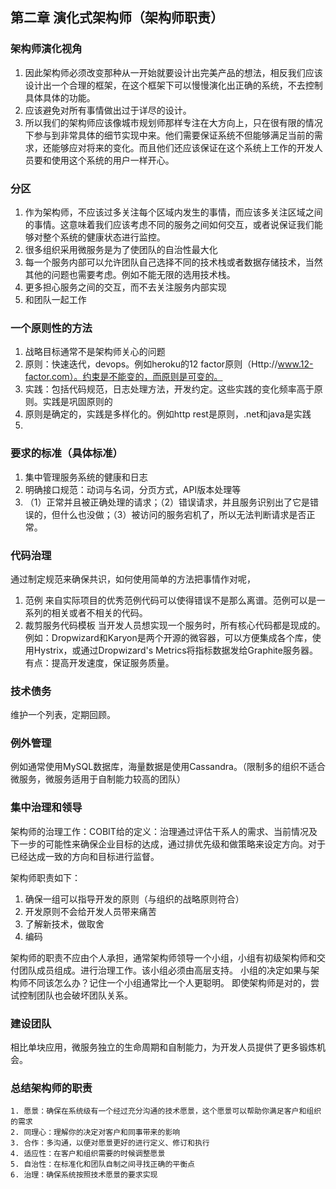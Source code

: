 ## 第二章 演化式架构师（架构师职责）

### 架构师演化视角
1. 因此架构师必须改变那种从一开始就要设计出完美产品的想法，相反我们应该设计出一个合理的框架，在这个框架下可以慢慢演化出正确的系统，不去控制具体具体的功能。
2. 应该避免对所有事情做出过于详尽的设计。
3. 所以我们的架构师应该像城市规划师那样专注在大方向上，只在很有限的情况下参与到非常具体的细节实现中来。他们需要保证系统不但能够满足当前的需求，还能够应对将来的变化。而且他们还应该保证在这个系统上工作的开发人员要和使用这个系统的用户一样开心。

### 分区
1. 作为架构师，不应该过多关注每个区域内发生的事情，而应该多关注区域之间的事情。这意味着我们应该考虑不同的服务之间如何交互，或者说保证我们能够对整个系统的健康状态进行监控。
2. 很多组织采用微服务是为了使团队的自治性最大化
3. 每一个服务内部可以允许团队自己选择不同的技术栈或者数据存储技术，当然其他的问题也需要考虑。例如不能无限的选用技术栈。
4. 更多担心服务之间的交互，而不去关注服务内部实现
5. 和团队一起工作

### 一个原则性的方法
1. 战略目标通常不是架构师关心的问题
2. 原则：快速迭代，devops。例如heroku的12 factor原则（Http://www.12-factor.com）。约束是不能变的，而原则是可变的。
3. 实践：包括代码规范，日志处理方法，开发约定。这些实践的变化频率高于原则。实践是巩固原则的
4. 原则是确定的，实践是多样化的。例如http rest是原则，.net和java是实践
5. 

### 要求的标准（具体标准）
1. 集中管理服务系统的健康和日志
2. 明确接口规范：动词与名词，分页方式，API版本处理等
3. （1）正常并且被正确处理的请求；（2）错误请求，并且服务识别出了它是错误的，但什么也没做；（3）被访问的服务宕机了，所以无法判断请求是否正常。

### 代码治理
通过制定规范来确保共识，如何使用简单的方法把事情作对呢，
1. 范例
来自实际项目的优秀范例代码可以使得错误不是那么离谱。范例可以是一系列的相关或者不相关的代码。
2. 裁剪服务代码模板
当开发人员想实现一个服务时，所有核心代码都是现成的。
例如：Dropwizard和Karyon是两个开源的微容器，可以方便集成各个库，使用Hystrix，或通过Dropwizard's Metrics将指标数据发给Graphite服务器。
有点：提高开发速度，保证服务质量。

### 技术债务
维护一个列表，定期回顾。

### 例外管理
例如通常使用MySQL数据库，海量数据是使用Cassandra。（限制多的组织不适合微服务，微服务适用于自制能力较高的团队）

### 集中治理和领导
架构师的治理工作：COBIT给的定义：治理通过评估干系人的需求、当前情况及下一步的可能性来确保企业目标的达成，通过排优先级和做策略来设定方向。对于已经达成一致的方向和目标进行监督。

架构师职责如下：
1. 确保一组可以指导开发的原则（与组织的战略原则符合）
2. 开发原则不会给开发人员带来痛苦
3. 了解新技术，做取舍
4. 编码

架构师的职责不应由个人承担，通常架构师领导一个小组，小组有初级架构师和交付团队成员组成。进行治理工作。该小组必须由高层支持。
小组的决定如果与架构师不同该怎么办？记住一个小组通常比一个人更聪明。
即使架构师是对的，尝试控制团队也会破坏团队关系。

### 建设团队
相比单块应用，微服务独立的生命周期和自制能力，为开发人员提供了更多锻炼机会。

### 总结架构师的职责
	1. 愿景：确保在系统级有一个经过充分沟通的技术愿景，这个愿景可以帮助你满足客户和组织的需求
	2. 同理心：理解你的决定对客户和同事带来的影响
	3. 合作：多沟通，以便对愿景更好的进行定义、修订和执行
	4. 适应性：在客户和组织需要的时候调整愿景
	5. 自治性：在标准化和团队自制之间寻找正确的平衡点
	6. 治理：确保系统按照技术愿景的要求实现
